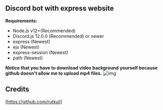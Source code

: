 ## Discord bot with express website

**Requirements:**
- Node.js v12+(Recommended)
- Discord.js 12.0.0 (Recommended) or newer
- express (Newest)
- ejs (Newest)
- express-session (Newest)
- path (Newest)

**Notice that you have to download video background yourself because github doesn't allow me to upload mp4 files.**
![img](https://i.imgur.com/4GcyeV8.png)


## Credits
[https://github.com/rutkuli]
